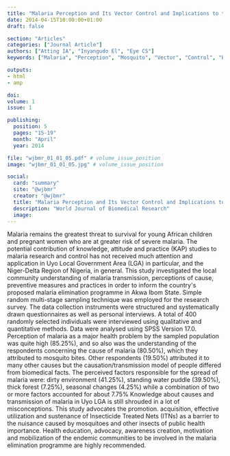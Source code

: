 ```yaml
---
title: "Malaria Perception and Its Vector Control and Implications to the Elimination of the Disease in Uyo Niger Delta Region, Nigeria"
date: 2014-04-15T10:00:00+01:00
draft: false

section: "Articles"
categories: ["Journal Article"]
authors: ["Atting IA", "Inyangudo El", "Eye CS"]
keywords: ["Malaria", "Perception", "Mosquito", "Vector", "Control", "Elimination", "Uye"]

outputs: 
- html
- amp

doi:
volume: 1
issue: 1

publishing:
  position: 5
  pages: "15-19"
  month: "April"
  year: 2014

file: "wjbmr_01_01_05.pdf" # volume_issue_position
image: "wjbmr_01_01_05.jpg" # volume_issue_position

social:
  card: "summary"
  site: "@wjbmr"
  creator: "@wjbmr"
  title: "Malaria Perception and Its Vector Control and Implications to the Elimination of the Disease in Uyo Niger Delta Region Nigeria"
  description: "World Journal of Biomedical Research"
  image:
---
```

Malaria remains the greatest threat to survival for young African children and pregnant women who are at greater risk of severe malaria. The potential contribution of knowledge, attitude and practice (KAP) studies to malaria research and control has not received much attention and application in Uyo Local Government Area (LGA) in particular, and the Niger-Delta Region of Nigeria, in general. This study investigated the local community understanding of malaria transmission, perceptions of cause, preventive measures and practices in order to inform the country's proposed malaria elimination programme in Akwa Ibom State. Simple random multi-stage sampling technique was employed for the research survey. The data collection instruments were structured and systematically drawn questionnaires as well as personal interviews. A total of 400 randomly selected individuals were interviewed using qualitative and quantitative methods. Data were analysed using SPSS Version 17.0. Perception of malaria as a major health problem by the sampled population was quite high (85.25%), and so also was the understanding of the respondents concerning the cause of malaria (80.50%), which they attributed to mosquito bites. Other respondents (19.50%) attributed it to many other causes but the causation/transmission model of people differed from biomedical facts. The perceived factors responsible for the spread of malaria were: dirty environment (41.25%), standing water puddle (39.50%), thick forest (7.25%), seasonal changes (4.25%) while a combination of two or more factors accounted for about 7.75% Knowledge about causes and transmission of malaria in Uyo LGA is still shrouded in a lot of misconceptions. This study advocates the promotion. acquisition, effective utilization and sustenance of Insecticide Treated Nets (ITNs) as a barrier to the nuisance caused by mosquitoes and other insects of public health importance. Health education, advocacy, awareness creation, motivation and mobilization of the endemic communities to be involved in the malaria elimination programme are highly recommended.

